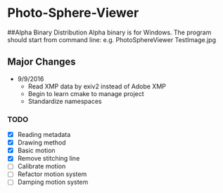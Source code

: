 # Photo-Sphere-Viewer

##Alpha Binary Distribution
Alpha binary is for Windows. The program should start from command line:
e.g.  PhotoSphereViewer TestImage.jpg
## Major Changes
* 9/9/2016
	* Read XMP data by exiv2 instead of Adobe XMP
	* Begin to learn cmake to manage project
	* Standardize namespaces

### TODO
- [x] Reading metadata
- [x] Drawing method
- [x] Basic motion 
- [x] Remove stitching line
- [ ] Calibrate motion
- [ ] Refactor motion system
- [ ] Damping motion system